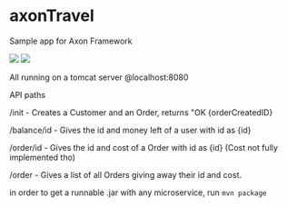 # axonTravel

Sample app for Axon Framework

![](http://forthebadge.com/images/badges/built-by-developers.svg)
![](http://forthebadge.com/images/badges/powered-by-electricity.svg)

All running on a tomcat server @localhost:8080

API paths

/init - Creates a Customer and an Order, returns "OK {orderCreatedID}

/balance/id - Gives the id and money left of a user with id as {id}

/order/id - Gives the id and cost of a Order with id as {id} (Cost not fully implemented tho)

/order - Gives a list of all Orders giving away their id and cost.


in order to get a runnable .jar with any microservice, run
`mvn package`
